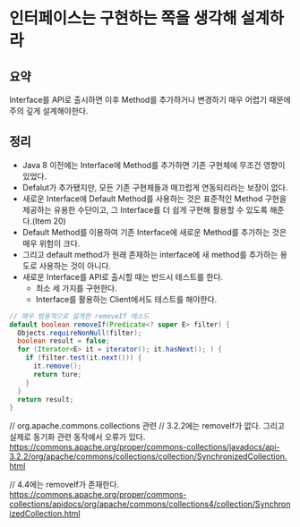 # 인터페이스는 구현하는 쪽을 생각해 설계하라

## 요약
Interface를 API로 출시하면 이후 Method를 추가하거나 변경하기 매우 어렵기 때문에 주의 깊게 설계해야한다.

## 정리
- Java 8 이전에는 Interface에 Method를 추가하면 기존 구현체에 무조건 영향이 있었다.
- Defalut가 추가됐지만, 모든 기존 구현체들과 매끄럽게 연동되리라는 보장이 없다.
- 새로운 Interface에 Default Method를 사용하는 것은 표준적인 Method 구현을 제공하는 유용한 수단이고, 그 Interface를 더 쉽게 구현해 활용할 수 있도록 해준다.(Item 20)
- Default Method를 이용하여 기존 Interface에 새로운 Method를 추가하는 것은 매우 위험이 크다.
- 그리고 default method가 원래 존재하는 interface에 새 method를 추가하는 용도로 사용하는 것이 아니다.
- 새로운 Interface를 API로 출시할 때는 반드시 테스트를 한다.
  - 최소 세 가지를 구현한다.
  - Interface를 활용하는 Client에서도 테스트를 해야한다.


```java
// 매우 범용적으로 설계한 removeIf 메소드
default boolean removeIf(Predicate<? super E> filter) {
  Objects.requireNonNull(filter);
  boolean result = false;
  for (Iterator<E> it = iterator(); it.hasNext(); ) {
    if (filter.test(it.next())) {
      it.remove();
      return ture;
    }
  }
  return result;
}

```
// org.apache.commons.collections 관련 
// 3.2.2에는 removeIf가 없다. 그리고 실제로 동기화 관련 동작에서 오류가 있다.
https://commons.apache.org/proper/commons-collections/javadocs/api-3.2.2/org/apache/commons/collections/collection/SynchronizedCollection.html

// 4.4에는 removeIf가 존재한다.
https://commons.apache.org/proper/commons-collections/apidocs/org/apache/commons/collections4/collection/SynchronizedCollection.html
